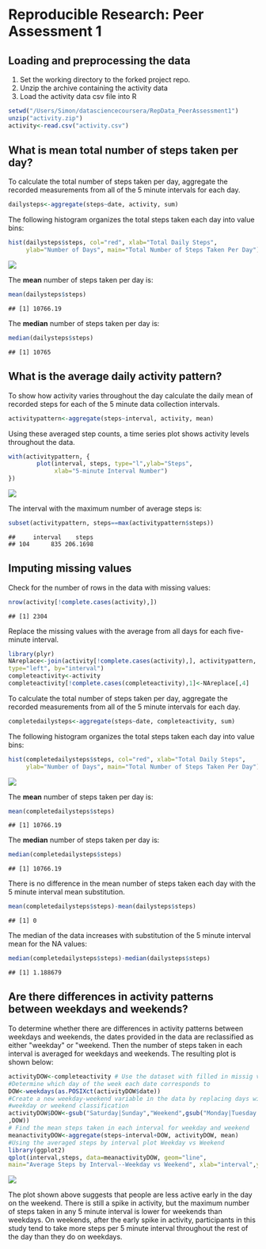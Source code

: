 # Reproducible Research: Peer Assessment 1

## Loading and preprocessing the data
1. Set the working directory to the forked project repo. 
2. Unzip the archive containing the activity data
3. Load the activity data csv file into R

```r
setwd("/Users/Simon/datasciencecoursera/RepData_PeerAssessment1")
unzip("activity.zip")
activity<-read.csv("activity.csv")
```

## What is mean total number of steps taken per day?
To calculate the total number of steps taken per day, aggregate the recorded
measurements from all of the 5 minute intervals for each day. 

```r
dailysteps<-aggregate(steps~date, activity, sum)
```

The following histogram organizes the total steps taken each day into 
value bins:

```r
hist(dailysteps$steps, col="red", xlab="Total Daily Steps", 
     ylab="Number of Days", main="Total Number of Steps Taken Per Day")
```

![](./PA1_template_files/figure-html/histogram-1.png) 

The **mean** number of steps taken per day is:

```r
mean(dailysteps$steps)
```

```
## [1] 10766.19
```
The **median** number of steps taken per day is:

```r
median(dailysteps$steps)
```

```
## [1] 10765
```

## What is the average daily activity pattern?

To show how activity varies throughout the day calculate the daily mean 
of recorded steps for each of the 5 minute data collection intervals.

```r
activitypattern<-aggregate(steps~interval, activity, mean)
```

Using these averaged step counts, a time series plot shows activity levels
throughout the data.

```r
with(activitypattern, {
        plot(interval, steps, type="l",ylab="Steps",
             xlab="5-minute Interval Number")
})
```

![](./PA1_template_files/figure-html/timeseries-1.png) 

The interval with the maximum number of average steps is:

```r
subset(activitypattern, steps==max(activitypattern$steps))
```

```
##     interval    steps
## 104      835 206.1698
```

## Imputing missing values
Check for the number of rows in the data with missing values:

```r
nrow(activity[!complete.cases(activity),])
```

```
## [1] 2304
```

Replace the missing values with the average from all days for each
five-minute interval.

```r
library(plyr)
NAreplace<-join(activity[!complete.cases(activity),], activitypattern, 
type="left", by="interval")
completeactivity<-activity
completeactivity[!complete.cases(completeactivity),1]<-NAreplace[,4]
```

To calculate the total number of steps taken per day, aggregate the recorded
measurements from all of the 5 minute intervals for each day. 

```r
completedailysteps<-aggregate(steps~date, completeactivity, sum)
```

The following histogram organizes the total steps taken each day into 
value bins:

```r
hist(completedailysteps$steps, col="red", xlab="Total Daily Steps", 
     ylab="Number of Days", main="Total Number of Steps Taken Per Day")
```

![](./PA1_template_files/figure-html/completehistogram-1.png) 

The **mean** number of steps taken per day is:

```r
mean(completedailysteps$steps)
```

```
## [1] 10766.19
```
The **median** number of steps taken per day is:

```r
median(completedailysteps$steps)
```

```
## [1] 10766.19
```

There is no difference in the mean number of steps taken each day with the 
5 minute interval mean substitution. 

```r
mean(completedailysteps$steps)-mean(dailysteps$steps)
```

```
## [1] 0
```

The median of the data increases with substitution of the 5 minute interval mean 
for the NA values:

```r
median(completedailysteps$steps)-median(dailysteps$steps)
```

```
## [1] 1.188679
```

## Are there differences in activity patterns between weekdays and weekends?

To determine whether there are differences in activity patterns between 
weekdays and weekends, the dates provided in the data are reclassified as 
either "weekday" or "weekend. Then the number of steps taken in each interval is
averaged for weekdays and weekends. The resulting plot is shown below:


```r
activityDOW<-completeactivity # Use the dataset with filled in missig values
#Determine which day of the week each date corresponds to
DOW<-weekdays(as.POSIXct(activityDOW$date))
#Create a new weekday-weekend variable in the data by replacing days with a 
#weekday or weekend classification
activityDOW$DOW<-gsub("Saturday|Sunday","Weekend",gsub("Monday|Tuesday|Wednesday|Thursday|Friday","Weekday"
,DOW)) 
# Find the mean steps taken in each interval for weekday and weekend
meanactivityDOW<-aggregate(steps~interval+DOW, activityDOW, mean)
#Using the averaged steps by interval plot Weekday vs Weekend
library(ggplot2)
qplot(interval,steps, data=meanactivityDOW, geom="line", 
main="Average Steps by Interval--Weekday vs Weekend", xlab="interval",ylab="steps") +facet_wrap(~DOW,nrow=2)
```

![](./PA1_template_files/figure-html/weekdayweekend-1.png) 

The plot shown above suggests that people are less active early in
the day on the weekend. There is still a spike in activity, but the maximum 
number of steps taken in any 5 minute interval is lower for weekends than 
weekdays. On weekends, after the early spike in activity, participants in this 
study tend to take more steps per 5 minute interval throughout the rest of the 
day than they do on weekdays.
